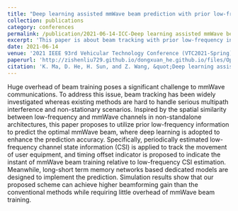 ```yaml
---
title: "Deep learning assisted mmWave beam prediction with prior low-frequency information"
collection: publications
category: conferences
permalink: /publication/2021-06-14-ICC-Deep learning assisted mmWave beam prediction with prior low-frequency information-number-5
excerpt: 'This paper is about beam tracking with prior low-frequency information to predict the optimal mmWave beam, where deep learning is adopted to enhance the prediction accuracy.'
date: 2021-06-14
venue: '2021 IEEE 93rd Vehicular Technology Conference (VTC2021-Spring)'
paperurl: 'http://zishenliu729.github.io/dongxuan_he.github.io/files/Optimal_Relay_Selection_with_a_Full-Duplex_Active_Eavesdropper_in_Cooperative_Wireless_Networks.pdf'
citation: 'K. Ma, D. He, H. Sun, and Z. Wang, &quot;Deep learning assisted mmWave beam prediction with prior low-frequency information,&quot; in <i>Proc. IEEE Int. Conf. Commun.</i>, Jun. 2021, pp. 1–6.'
---
```


Huge overhead of beam training poses a significant challenge to mmWave communications. To address this issue, beam tracking has been widely investigated whereas existing methods are hard to handle serious multipath interference and non-stationary scenarios. Inspired by the spatial similarity between low-frequency and mmWave channels in non-standalone architectures, this paper proposes to utilize prior low-frequency information to predict the optimal mmWave beam, where deep learning is adopted to enhance the prediction accuracy. Specifically, periodically estimated low-frequency channel state information (CSI) is applied to track the movement of user equipment, and timing offset indicator is proposed to indicate the instant of mmWave beam training relative to low-frequency CSI estimation. Meanwhile, long-short term memory networks based dedicated models are designed to implement the prediction. Simulation results show that our proposed scheme can achieve higher beamforming gain than the conventional methods while requiring little overhead of mmWave beam training.
